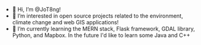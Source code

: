 - 👋 Hi, I’m @JoT8ng!
- 👀 I’m interested in open source projects related to the environment, climate change and web GIS applications!
- 🌱 I’m currently learning the MERN stack, Flask framework, GDAL library, Python, and Mapbox. In the future I'd like to learn some Java and C++

<!---
JoT8ng/JoT8ng is a ✨ special ✨ repository because its `README.md` (this file) appears on your GitHub profile.
You can click the Preview link to take a look at your changes.
--->
